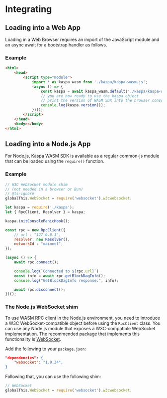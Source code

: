 # Integrating

## Loading into a Web App

Loading in a Web Browser requires an import of the JavaScript module and an async await for a bootstrap handler as follows.

### Example

```html
<html>
    <head>
        <script type="module">
            import * as kaspa_wasm from './kaspa/kaspa-wasm.js';
            (async () => {
                const kaspa = await kaspa_wasm.default('./kaspa/kaspa-wasm_bg.wasm');
                // you are now ready to use the kaspa object
                // print the version of WASM SDK into the browser console
                console.log(kaspa.version());
            })();
        </script>
    </head>
    <body></body>
</html>
```

## Loading into a Node.js App

For Node.js, Kaspa WASM SDK is available as a regular common-js module that can be loaded using the `require()` function.

### Example

```javascript
// W3C WebSocket module shim
// (not needed in a browser or Bun)
// @ts-ignore
globalThis.WebSocket = require('websocket').w3cwebsocket;

let kaspa = require('./kaspa');
let { RpcClient, Resolver } = kaspa;

kaspa.initConsolePanicHook();

const rpc = new RpcClient({
    // url : "127.0.0.1",
    resolver: new Resolver(),
    networkId : "mainnet",
});

(async () => {
    await rpc.connect();

    console.log(`Connected to ${rpc.url}`)
    const info = await rpc.getBlockDagInfo();
    console.log("GetBlockDagInfo response:", info);

    await rpc.disconnect();
})();
```

### The Node.js WebSocket shim

To use WASM RPC client in the Node.js environment, you need to introduce a W3C WebSocket-compatible object
before using the `RpcClient` class. You can use any Node.js module that exposes a W3C-compatible
WebSocket implementation. The recommended package that implements this functionality is 
[WebSocket](https://www.npmjs.com/package/websocket).

Add the following to your `package.json`: 

```json
"dependencies": {
    "websocket": "1.0.34",
}
```

Following that, you can use the following shim:

```js
// WebSocket
globalThis.WebSocket = require('websocket').w3cwebsocket;
```
